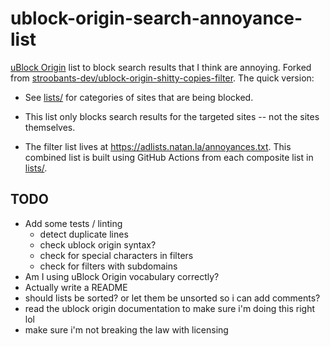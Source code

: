 # ublock-origin-search-annoyance-list

[uBlock Origin] list to block search results that I think are annoying. Forked
from [stroobants-dev/ublock-origin-shitty-copies-filter]. The quick version:

* See [lists/] for categories of sites that are being blocked.

* This list only blocks search results for the targeted sites -- not the sites
  themselves.

* The filter list lives at https://adlists.natan.la/annoyances.txt. This combined
  list is built using GitHub Actions from each composite list in [lists/].

  [lists/]: lists/
  [stroobants-dev/ublock-origin-shitty-copies-filter]: https://github.com/stroobants-dev/ublock-origin-shitty-copies-filter
  [uBlock Origin]: https://ublockorigin.com/


## TODO

- Add some tests / linting
  * detect duplicate lines
  * check ublock origin syntax?
  * check for special characters in filters
  * check for filters with subdomains
- Am I using uBlock Origin vocabulary correctly?
- Actually write a README
- should lists be sorted? or let them be unsorted so i can add comments?
- read the ublock origin documentation to make sure i'm doing this right lol
- make sure i'm not breaking the law with licensing

